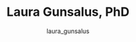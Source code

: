 ---
# this is autogenerated: do not edit
title: Laura Gunsalus, PhD
author: laura_gunsalus
layout: author-bio
jobtitle: Senior ML Scientist
bio: Genentech
type: alumn
excerpt: "Grad Student; ARCS Scholar in Bioinformatics, 2018-2023. Laura was an iPQB bioinformatics graduate student interested in using deep learning approaches to bette"
header:
  teaser: /assets/images/people/bio-gunsalus.jpg
papers: 
    - title: ChromaFactor- Deconvolution of single-molecule chromatin organization with non-negative matrix factorization
      excerpt: <u>Gunsalus LM</u>, Keiser MJ, Pollard KS. __PLoS Comput Biol__. 2025 Feb.
      link: "https://doi.org/10.1371/journal.pcbi.1012841"

    - title: In silico discovery of repetitive elements as key sequence determinants of 3D genome folding
      excerpt: <u>Gunsalus LM</u>, Keiser MJ, Pollard KS. __Cell Genom__. 2023 Oct 11.
      link: "https://doi.org/10.1016/j.xgen.2023.100410"

    - title: Learning Molecular Representations for Medicinal Chemistry
      excerpt: Chuang KV, <u>Gunsalus LM</u>, Keiser MJ. __J Med Chem__. 2020 Aug 27.
      link: "https://doi.org/10.1021/acs.jmedchem.0c00385"

---